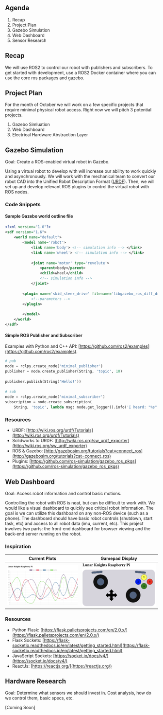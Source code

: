 ## Agenda

1. Recap
2. Project Plan
3. Gazebo Simulation
4. Web Dashboard
5. Sensor Research

## Recap

We will use ROS2 to control our robot with publishers and subscribers. To get started with development, use a ROS2 Docker container where you can use the core ros packages and gazebo.

## Project Plan

For the month of October we will work on a few specific projects that require minimal physical robot access. Right now we will pitch 3 potential projects.

1. Gazebo Simluation
2. Web Dashboard
3. Electrical Hardware Abstraction Layer

## Gazebo Simulation

Goal: Create a ROS-enabled virtual robot in Gazebo.

Using a virtual robot to develop with will increase our ability to work quickly and asynchronously. We will work with the mechanical team to convert our robot CAD into the Unified Robot Description Format ([URDF](http://wiki.ros.org/urdf/Tutorials)). Then, we will set up and develop relevant ROS plugins to control the virtual robot with ROS nodes.

### Code Snippets

#### Sample Gazebo world outline file

```xml #
<?xml version="1.0"?>
<sdf version="1.6">
	<world name="default">
		<model name='robot'>
			<link name='body'> <!-- simulation info --> </link>
			<link name='wheel'> <!-- simulation info --> </link>

			<joint name='motor' type='revolute'>
				<parent>body</parent>
				<child>wheel</child>
				<!-- simulation info -->
			</joint>

		<plugin name='skid_steer_drive' filename='libgazebo_ros_diff_drive.so'>
			<!--parameters -->
		</plugin>

		</model>
	</world>
</sdf>
```

#### Simple ROS Publisher and Subscriber

Examples with Python and C++ API: [https://github.com/ros2/examples](https://github.com/ros2/examples).

```python #
# pub
node = rclpy.create_node('minimal_publisher')
publisher = node.create_publisher(String, 'topic', 10)

publisher.publish(String('Hello!'))

# sub
node = rclpy.create_node('minimal_subscriber')
subscription = node.create_subscription(
	String, 'topic', lambda msg: node.get_logger().info('I heard: "%s"' % msg.data), 10)
```

### Resources

-   URDF: [http://wiki.ros.org/urdf/Tutorials](http://wiki.ros.org/urdf/Tutorials)
-   Solidworks to URDF: [http://wiki.ros.org/sw_urdf_exporter](http://wiki.ros.org/sw_urdf_exporter)
-   ROS & Gazebo: [http://gazebosim.org/tutorials?cat=connect_ros](http://gazebosim.org/tutorials?cat=connect_ros)
-   Plugins: [https://github.com/ros-simulation/gazebo_ros_pkgs](https://github.com/ros-simulation/gazebo_ros_pkgs)

## Web Dashboard

Goal: Access robot information and control basic motions.

Controlling the robot with ROS is neat, but can be difficult to work with. We would like a visual dashboard to quickly see critical robot information. The goal is we can utilize this dashboard on any non-ROS device (such as a phone). The dashboard should have basic robot controls (shutdown, start task, etc) and access to all robot data (imu, current, etc). This project involves two parts: the front-end dashboard for browser viewing and the back-end server running on the robot.

### Inspiration

| Current Plots                     | Gamepad Display                   |
| --------------------------------- | --------------------------------- |
| ![current](../assets/current.png) | ![gamepad](../assets/gamepad.png) |

### Resources

-   Python Flask: [https://flask.palletsprojects.com/en/2.0.x/](https://flask.palletsprojects.com/en/2.0.x/)
-   Flask Sockets: [https://flask-socketio.readthedocs.io/en/latest/getting_started.html](https://flask-socketio.readthedocs.io/en/latest/getting_started.html)
-   JavaScript Sockets: [https://socket.io/docs/v4/](https://socket.io/docs/v4/)
-   ReactJs: [https://reactjs.org/](https://reactjs.org/)

## Hardware Research

Goal: Determine what sensors we should invest in. Cost analysis, how do we control them, basic specs, etc.

[Coming Soon]
